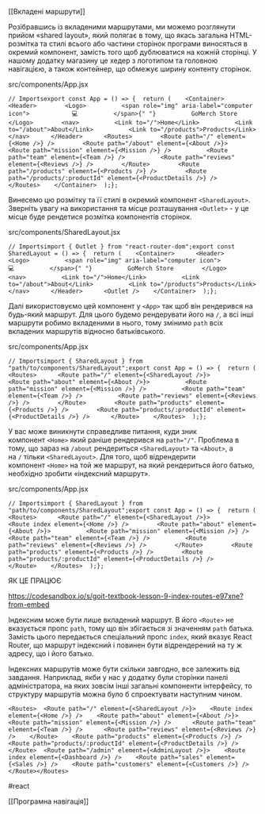 [[Вкладені маршрути]]

Розібравшись із вкладеними маршрутами, ми можемо розглянути прийом «shared layout», який полягає в тому, що якась загальна HTML-розмітка та стилі всього або частини сторінок програми виносяться в окремий компонент, замість того щоб дублюватися на кожній сторінці. У нашому додатку магазину це хедер з логотипом та головною навігацією, а також контейнер, що обмежує ширину контенту сторінок.

src/components/App.jsx

```
// Importsexport const App = () => {  return (    <Container>      <Header>        <Logo>          <span role="img" aria-label="computer icon">            💻          </span>{" "}          GoMerch Store        </Logo>        <nav>          <Link to="/">Home</Link>          <Link to="/about">About</Link>          <Link to="/products">Products</Link>        </nav>      </Header>      <Routes>        <Route path="/" element={<Home />} />        <Route path="/about" element={<About />}>          <Route path="mission" element={<Mission />} />          <Route path="team" element={<Team />} />          <Route path="reviews" element={<Reviews />} />        </Route>        <Route path="/products" element={<Products />} />        <Route path="/products/:productId" element={<ProductDetails />} />      </Routes>    </Container>  );};
```

Винесемо цю розмітку та її стилі в окремий компонент `<SharedLayout>`. Зверніть увагу на використання та місце розташування `<Outlet>` - у це місце буде рендетися розмітка компонентів сторінок.

src/components/SharedLayout.jsx

```
// Importsimport { Outlet } from "react-router-dom";export const SharedLayout = () => {  return (    <Container>      <Header>        <Logo>          <span role="img" aria-label="computer icon">            💻          </span>{" "}          GoMerch Store        </Logo>        <nav>          <Link to="/">Home</Link>          <Link to="/about">About</Link>          <Link to="/products">Products</Link>        </nav>      </Header>      <Outlet />    </Container>  );};
```

Далі використовуємо цей компонент у `<App>` так щоб він рендерився на будь-який маршрут. Для цього будемо рендерувати його на `/`, а всі інші маршрути робимо вкладеними в нього, тому змінимо `path` всіх вкладених маршрутів відносно батьківського.

src/components/App.jsx

```
// Importsimport { SharedLayout } from "path/to/components/SharedLayout";export const App = () => {  return (    <Routes>      <Route path="/" element={<SharedLayout />}>        <Route path="about" element={<About />}>          <Route path="mission" element={<Mission />} />          <Route path="team" element={<Team />} />          <Route path="reviews" element={<Reviews />} />        </Route>        <Route path="products" element={<Products />} />        <Route path="products/:productId" element={<ProductDetails />} />      </Route>    </Routes>  );};
```

У вас може виникнути справедливе питання, куди зник компонент `<Home>` який раніше рендерився на `path="/"`. Проблема в тому, що зараз на `/about` рендериться `<SharedLayout>` та `<About>`, а на `/` тільки `<SharedLayout>`. Для того, щоб відрендерити компонент `<Home>` на той же маршрут, на який рендериться його батько, необхідно зробити «індексний маршрут».

src/components/App.jsx

```
// Importsimport { SharedLayout } from "path/to/components/SharedLayout";export const App = () => {  return (    <Routes>      <Route path="/" element={<SharedLayout />}>        <Route index element={<Home />} />        <Route path="about" element={<About />}>          <Route path="mission" element={<Mission />} />          <Route path="team" element={<Team />} />          <Route path="reviews" element={<Reviews />} />        </Route>        <Route path="products" element={<Products />} />        <Route path="products/:productId" element={<ProductDetails />} />      </Route>    </Routes>  );};
```

ЯК ЦЕ ПРАЦЮЄ

https://codesandbox.io/s/goit-textbook-lesson-9-index-routes-e97xne?from-embed

Індексним може бути лише вкладений маршрут. В його `<Route>` не вказується пропс `path`, тому що він збігається зі значенням `path` батька. Замість цього передається спеціальний пропс `index`, який вказує React Router, що маршрут індексний і повинен бути відрендерений на ту ж адресу, що і його батько.

Індексних маршрутів може бути скільки завгодно, все залежить від завдання. Наприклад, якби у нас у додатку були сторінки панелі адміністратора, на яких зовсім інші загальні компоненти інтерфейсу, то структуру маршрутів можна було б спроектувати наступним чином.

```
<Routes>  <Route path="/" element={<SharedLayout />}>    <Route index element={<Home />} />    <Route path="about" element={<About />}>      <Route path="mission" element={<Mission />} />      <Route path="team" element={<Team />} />      <Route path="reviews" element={<Reviews />} />    </Route>    <Route path="products" element={<Products />} />    <Route path="products/:productId" element={<ProductDetails />} />  </Route>  <Route path="/admin" element={<AdminLayout />}>    <Route index element={<Dashboard />} />    <Route path="sales" element={<Sales />} />    <Route path="customers" element={<Customers />} />  </Route></Routes>
```

#react 

[[Програмна навігація]]
